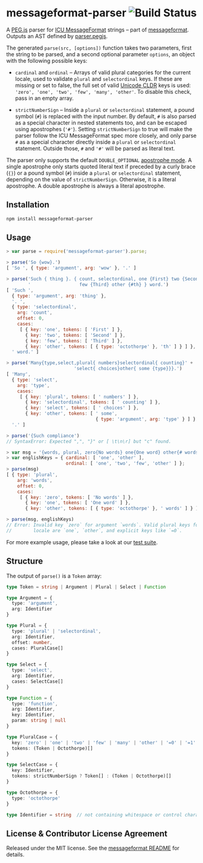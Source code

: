 # messageformat-parser  <a href="http://travis-ci.org/messageformat/parser"><img align="right" alt="Build Status" src="https://secure.travis-ci.org/messageformat/parser.png"></a>

A [PEG.js] parser for [ICU MessageFormat] strings – part of [messageformat].
Outputs an AST defined by [parser.pegjs].

The generated `parse(src, [options])` function takes two parameters, first the
string to be parsed, and a second optional parameter `options`, an object with
the following possible keys:

- `cardinal` and `ordinal` – Arrays of valid plural categories for the current
  locale, used to validate `plural` and `selectordinal` keys. If these are
  missing or set to false, the full set of valid [Unicode CLDR] keys is used:
  `'zero', 'one', 'two', 'few', 'many', 'other'`. To disable this check, pass in
  an empty array.

- `strictNumberSign` – Inside a `plural` or `selectordinal` statement, a pound
  symbol (`#`) is replaced with the input number. By default, `#` is also parsed
  as a special character in nested statements too, and can be escaped using
  apostrophes (`'#'`). Setting `strictNumberSign` to true will make the parser
  follow the ICU MessageFormat spec more closely, and only parse `#` as a
  special character directly inside a `plural` or `selectordinal` statement.
  Outside those, `#` and `'#'` will be parsed as literal text.

The parser only supports the default `DOUBLE_OPTIONAL` [apostrophe mode]. A
single apostrophe only starts quoted literal text if preceded by a curly brace
(`{}`) or a pound symbol (`#`) inside a `plural` or `selectordinal` statement,
depending on the value of `strictNumberSign`. Otherwise, it is a literal
apostrophe. A double apostrophe is always a literal apostrophe.

[ICU MessageFormat]: https://messageformat.github.io/guide/
[messageformat]: https://messageformat.github.io/
[parser.pegjs]: ./parser.pegjs
[PEG.js]: http://pegjs.org/
[Unicode CLDR]: http://cldr.unicode.org/index/cldr-spec/plural-rules
[apostrophe mode]: http://www.icu-project.org/apiref/icu4c/messagepattern_8h.html#af6e0757e0eb81c980b01ee5d68a9978b


## Installation

```sh
npm install messageformat-parser
```


## Usage

```js
> var parse = require('messageformat-parser').parse;

> parse('So {wow}.')
[ 'So ', { type: 'argument', arg: 'wow' }, '.' ]

> parse('Such { thing }. { count, selectordinal, one {First} two {Second}' +
        '                  few {Third} other {#th} } word.')
[ 'Such ',
  { type: 'argument', arg: 'thing' },
  '. ',
  { type: 'selectordinal',
    arg: 'count',
    offset: 0,
    cases:
     [ { key: 'one', tokens: [ 'First' ] },
       { key: 'two', tokens: [ 'Second' ] },
       { key: 'few', tokens: [ 'Third' ] },
       { key: 'other', tokens: [ { type: 'octothorpe' }, 'th' ] } ] },
  ' word.' ]

> parse('Many{type,select,plural{ numbers}selectordinal{ counting}' +
                         'select{ choices}other{ some {type}}}.')
[ 'Many',
  { type: 'select',
    arg: 'type',
    cases:
     [ { key: 'plural', tokens: [ ' numbers' ] },
       { key: 'selectordinal', tokens: [ ' counting' ] },
       { key: 'select', tokens: [ ' choices' ] },
       { key: 'other', tokens: [ ' some',
                                 { type: 'argument', arg: 'type' } ] } ] },
  '.' ]

> parse('{Such compliance')
// SyntaxError: Expected ",", "}" or [ \t\n\r] but "c" found.

> var msg = '{words, plural, zero{No words} one{One word} other{# words}}';
> var englishKeys = { cardinal: [ 'one', 'other' ],
                      ordinal: [ 'one', 'two', 'few', 'other' ] };
> parse(msg)
[ { type: 'plural',
    arg: 'words',
    offset: 0,
    cases:
     [ { key: 'zero', tokens: [ 'No words' ] },
       { key: 'one', tokens: [ 'One word' ] },
       { key: 'other', tokens: [ { type: 'octothorpe' }, ' words' ] } ] } ]

> parse(msg, englishKeys)
// Error: Invalid key `zero` for argument `words`. Valid plural keys for this
//        locale are `one`, `other`, and explicit keys like `=0`.
```

For more example usage, please take a look at our [test suite](./test.js).


## Structure

The output of `parse()` is a `Token` array:

```typescript
type Token = string | Argument | Plural | Select | Function

type Argument = {
  type: 'argument',
  arg: Identifier
}

type Plural = {
  type: 'plural' | 'selectordinal',
  arg: Identifier,
  offset: number,
  cases: PluralCase[]
}

type Select = {
  type: 'select',
  arg: Identifier,
  cases: SelectCase[]
}

type Function = {
  type: 'function',
  arg: Identifier,
  key: Identifier,
  param: string | null
}

type PluralCase = {
  key: 'zero' | 'one' | 'two' | 'few' | 'many' | 'other' | '=0' | '=1' | '=2' | ...,
  tokens: (Token | Octothorpe)[]
}

type SelectCase = {
  key: Identifier,
  tokens: strictNumberSign ? Token[] : (Token | Octothorpe)[]
}

type Octothorpe = {
  type: 'octothorpe'
}

type Identifier = string  // not containing whitespace or control characters
```


## License & Contributor License Agreement
Released under the MIT license. See the [messageformat README][CLA] for details.

[CLA]: https://github.com/messageformat/messageformat.js#contributor-license-agreement
